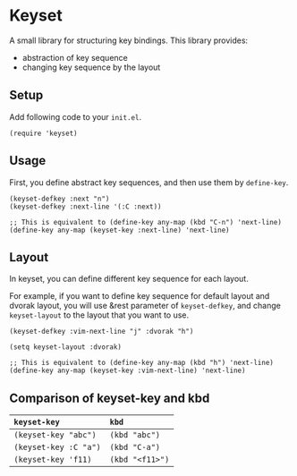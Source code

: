 # Keyset

A small library for structuring key bindings.
This library provides:
- abstraction of key sequence
- changing key sequence by the layout

## Setup

Add following code to your `init.el`.

```emacs-lisp
(require 'keyset)
```

## Usage

First, you define abstract key sequences, and then use them by `define-key`.
```emacs-lisp
(keyset-defkey :next "n")
(keyset-defkey :next-line '(:C :next))

;; This is equivalent to (define-key any-map (kbd "C-n") 'next-line)
(define-key any-map (keyset-key :next-line) 'next-line)
```

## Layout

In keyset, you can define different key sequence for each layout.

For example, if you want to define key sequence for default layout
and dvorak layout, you will use &rest parameter of `keyset-defkey`,
and change `keyset-layout` to the layout that you want to use.
```emacs-lisp
(keyset-defkey :vim-next-line "j" :dvorak "h")

(setq keyset-layout :dvorak)

;; This is equivalent to (define-key any-map (kbd "h") 'next-line)
(define-key any-map (keyset-key :vim-next-line) 'next-line)
```

## Comparison of keyset-key and kbd

| `keyset-key`          | `kbd`           |
|:----------------------|:----------------|
| `(keyset-key "abc")`  | `(kbd "abc")`   |
| `(keyset-key :C "a")` | `(kbd "C-a")`   |
| `(keyset-key 'f11)`   | `(kbd "<f11>")` |
